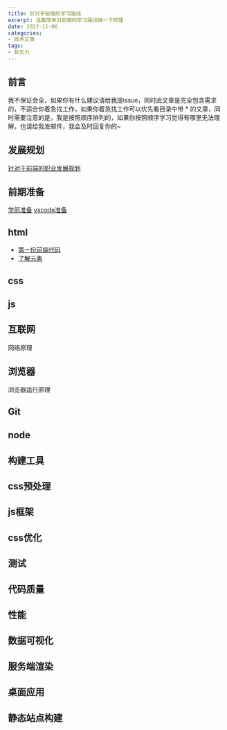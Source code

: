 ```yaml
---
title: 针对于前端的学习路线
excerpt: 这篇简单对前端的学习路线做一下梳理
date: 2022-11-06
categories:
- 技术文章
tags:
- 软实力
---
```


## 前言
我不保证会全，如果你有什么建议请给我提issue，同时此文章是完全包含需求的，不适合你着急找工作，如果你着急找工作可以优先看目录中带 * 的文章，同时需要注意的是，我是按照顺序排列的，如果你按照顺序学习觉得有哪里无法理解，也请给我发邮件，我会及时回复你的~

## 发展规划
[针对于前端的职业发展规划](https://shuangxunian.github.io/2022/11/06/22110602/)

## 前期准备
[学前准备](https://shuangxunian.github.io/2022/12/02/22120201/)
[vscode准备](https://shuangxunian.github.io/2022/12/02/22120202/)

## html
* [第一份前端代码](https://shuangxunian.github.io/2022/12/05/22120501/)
* [了解元素](https://shuangxunian.github.io/2022/12/05/22120502/)


## css

## js

## 互联网
网络原理

## 浏览器
浏览器运行原理

## Git

## node

## 构建工具

## css预处理

## js框架

## css优化

## 测试

## 代码质量

## 性能

## 数据可视化

## 服务端渲染

## 桌面应用

## 静态站点构建



